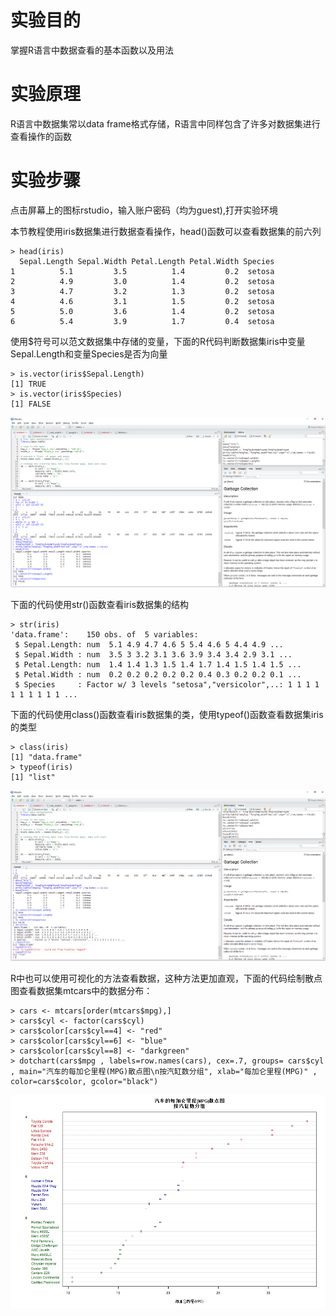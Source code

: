 # 实验目的

掌握R语言中数据查看的基本函数以及用法

# 实验原理

R语言中数据集常以data frame格式存储，R语言中同样包含了许多对数据集进行查看操作的函数

# 实验步骤

点击屏幕上的图标rstudio，输入账户密码（均为guest),打开实验环境

本节教程使用iris数据集进行数据查看操作，head\(\)函数可以查看数据集的前六列

```
> head(iris)
  Sepal.Length Sepal.Width Petal.Length Petal.Width Species
1          5.1         3.5          1.4         0.2  setosa
2          4.9         3.0          1.4         0.2  setosa
3          4.7         3.2          1.3         0.2  setosa
4          4.6         3.1          1.5         0.2  setosa
5          5.0         3.6          1.4         0.2  setosa
6          5.4         3.9          1.7         0.4  setosa
```

使用$符号可以范文数据集中存储的变量，下面的R代码判断数据集iris中变量Sepal.Length和变量Species是否为向量

```
> is.vector(iris$Sepal.Length)
[1] TRUE
> is.vector(iris$Species)
[1] FALSE
```

![](/images/1-2-2-1_20171107071850.050.png)

下面的代码使用str\(\)函数查看iris数据集的结构

```
> str(iris)
'data.frame':    150 obs. of  5 variables:
 $ Sepal.Length: num  5.1 4.9 4.7 4.6 5 5.4 4.6 5 4.4 4.9 ...
 $ Sepal.Width : num  3.5 3 3.2 3.1 3.6 3.9 3.4 3.4 2.9 3.1 ...
 $ Petal.Length: num  1.4 1.4 1.3 1.5 1.4 1.7 1.4 1.5 1.4 1.5 ...
 $ Petal.Width : num  0.2 0.2 0.2 0.2 0.2 0.4 0.3 0.2 0.2 0.1 ...
 $ Species     : Factor w/ 3 levels "setosa","versicolor",..: 1 1 1 1 1 1 1 1 1 1 ...
```

下面的代码使用class\(\)函数查看iris数据集的类，使用typeof\(\)函数查看数据集iris的类型

```
> class(iris)
[1] "data.frame"
> typeof(iris)
[1] "list"
```

![](/images/1-2-2-2_20171107071941.041.png)

R中也可以使用可视化的方法查看数据，这种方法更加直观，下面的代码绘制散点图查看数据集mtcars中的数据分布：

```
> cars <- mtcars[order(mtcars$mpg),]
> cars$cyl <- factor(cars$cyl)                               
> cars$color[cars$cyl==4] <- "red"
> cars$color[cars$cyl==6] <- "blue"
> cars$color[cars$cyl==8] <- "darkgreen"
> dotchart(cars$mpg , labels=row.names(cars), cex=.7, groups= cars$cyl , main="汽车的每加仑里程(MPG)散点图\n按汽缸数分组", xlab="每加仑里程(MPG)" ,  color=cars$color, gcolor="black")
```

![](/images/1-2-2-3_20171107072027.027.jpeg)